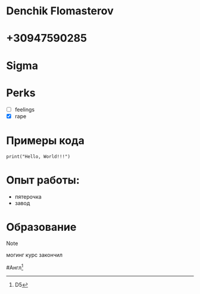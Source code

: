 # Denchik Flomasterov
# +30947590285
# Sigma
# Perks

- [ ] feelings
- [x] rape

# Примеры кода

```
print("Hello, World!!!")
```

# Опыт работы:
+ пятерочка
+ завод
# Образование

>[!NOTE]
>могинг курс закончил

#Англ[^1]
[^1]: D5
